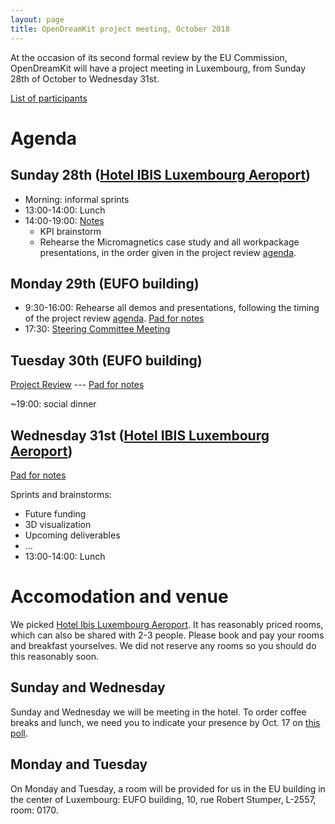 ```yaml
---
layout: page
title: OpenDreamKit project meeting, October 2018
---
```


At the occasion of its second formal review by the EU Commission,
OpenDreamKit will have a project meeting in Luxembourg, from Sunday
28th of October to Wednesday 31st.

[List of participants](https://framadate.org/Q4xKIHMcYtstrhej)

# Agenda

## Sunday 28th ([Hotel IBIS Luxembourg Aeroport](https://www.accorhotels.com/gb/hotel-0974-ibis-luxembourg-aeroport/index.shtml))

- Morning: informal sprints
- 13:00-14:00: Lunch
- 14:00-19:00: [Notes](NotesSunday)
  - KPI brainstorm
  - Rehearse the Micromagnetics case study and all workpackage
    presentations, in the order given in the project review
    [agenda](ProjectReview#agenda).

## Monday 29th (EUFO building)

- 9:30-16:00: Rehearse all demos and presentations, following the timing of the
  project review [agenda](ProjectReview#agenda). [Pad for notes](https://hackmd.io/P0eWyulZSgGWD6i3VDYDCA)
- 17:30:
  [Steering Committee Meeting](SteeringCommitteeMeeting/)

## Tuesday 30th (EUFO building)

[Project Review](ProjectReview) --- [Pad for notes](https://hackmd.io/p48KpjlIR4mEoW0ZYToytg)

~19:00: social dinner

## Wednesday 31st ([Hotel IBIS Luxembourg Aeroport](https://www.accorhotels.com/gb/hotel-0974-ibis-luxembourg-aeroport/index.shtml))

[Pad for notes](https://hackmd.io/19XqGFczRbePkUlF4J7VsA)

Sprints and brainstorms:

- Future funding
- 3D visualization
- Upcoming deliverables
- ...
- 13:00-14:00: Lunch

# Accomodation and venue

We picked [Hotel Ibis Luxembourg Aeroport](https://www.accorhotels.com/gb/hotel-0974-ibis-luxembourg-aeroport/index.shtml).
It has reasonably priced rooms, which can also be shared with 2-3
people. Please book and pay your rooms and breakfast yourselves. We
did not reserve any rooms so you should do this reasonably soon.

## Sunday and Wednesday

Sunday and Wednesday we will be meeting in the hotel. To order coffee
breaks and lunch, we need you to indicate your presence by Oct. 17 on
[this poll](https://framadate.org/Q4xKIHMcYtstrhej).

## Monday and Tuesday

On Monday and Tuesday, a room will be provided for us in the EU
building in the center of Luxembourg: EUFO building, 10, rue Robert
Stumper, L-2557, room: 0170.

